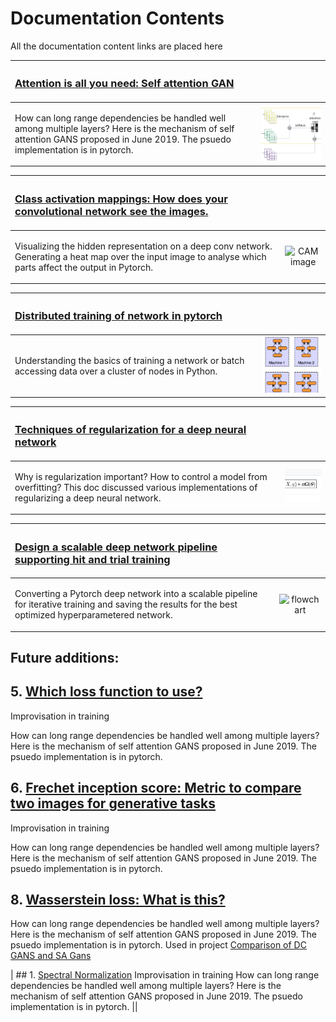 # Documentation Contents
All the documentation content links are placed here

|<h3><a href="https://github.com/MicroprocessorX069/Comparison-of-DC-GANS-and-SA-GANS/blob/master/documentation/sagan.md">Attention is all you need: Self attention GAN</a></h3>   | |
|:-| :---:|
|<p>How can long range dependencies be handled well among multiple layers? Here is the mechanism of self attention GANS proposed in June 2019. The psuedo implementation is in pytorch.</p> | ![SA gan](https://github.com/MicroprocessorX069/Documentation-index/blob/master/image%20res/sagan%20thumbnail.PNG)  | 


|<h3><a href="https://github.com/MicroprocessorX069/Pneumonia-detection-Dense-Conv-Net/blob/master/documentation/cam.md">Class activation mappings: How does your convolutional network see the images.</a></h3>   | |
|:-| :---:|
|<p>Visualizing the hidden representation on a deep conv network. Generating a heat map over the input image to analyse which parts affect the output in Pytorch.</p> |  ![CAM image](https://miro.medium.com/max/516/1*oeKYHc8pNI1DVEqgJ8ERPQ.png)  | 

| <h3><a href="https://github.com/MicroprocessorX069/Generalized-pix2pix-GAN-API/blob/master/documentation/distributed_training.md" target="_blank">Distributed training of network in pytorch</a></h3>  | |
|:-| :---:|
|<p>Understanding the basics of training a network or batch accessing data over a cluster of nodes in Python.</p> |  ![Distributed training](https://github.com/MicroprocessorX069/Comparison-of-DC-GANS-and-SA-GANS/blob/master/documentation/image%20res/parallelism%20sq.PNG)  | 


| <h3><a href="https://github.com/MicroprocessorX069/Pneumonia-detection-Dense-Conv-Net/blob/master/documentation/regularization.md" target="_blank"> Techniques of regularization for a deep neural network</a></h3>  | |
|:-| :---:|
|<p>Why is regularization important? How to control a model from overfitting? This doc discussed various implementations of regularizing a deep neural network.</p> |  ![regularization l2](https://github.com/MicroprocessorX069/Pneumonia-detection-Dense-Conv-Net/blob/master/documentation/image%20res/regularization%20sq.PNG)  | 


| <h3><a href="https://github.com/MicroprocessorX069/Generalized-pix2pix-GAN-API/blob/master/documentation/deep_learning_pipelines.md" target="_blank">Design a scalable deep network pipeline supporting hit and trial training</a></h3> | |
|:-| :---:|
|<p>Converting a Pytorch deep network into a scalable pipeline for iterative training and saving the results for the best optimized hyperparametered network.</p> |  ![flowchart](https://encrypted-tbn0.gstatic.com/images?q=tbn:ANd9GcS7sK1NhsM6sXP08IvsCzfMXUigqDDoso4mkEyAO4UXedz0QYMX&s)  | 


## Future additions:

## 5. [Which loss function to use?]()
Improvisation in training

How can long range dependencies be handled well among multiple layers? Here is the mechanism of self attention GANS proposed in June 2019.
The psuedo implementation is in pytorch.

## 6. [Frechet inception score: Metric to compare two images for generative tasks]()
Improvisation in training

How can long range dependencies be handled well among multiple layers? Here is the mechanism of self attention GANS proposed in June 2019.
The psuedo implementation is in pytorch.

## 8. [Wasserstein loss: What is this?]()

How can long range dependencies be handled well among multiple layers? Here is the mechanism of self attention GANS proposed in June 2019.
The psuedo implementation is in pytorch.
Used in project [Comparison of DC GANS and SA Gans]()

| ## 1. [Spectral Normalization]() 
Improvisation in training
How can long range dependencies be handled well among multiple layers? Here is the mechanism of self attention GANS proposed in June 2019.
The psuedo implementation is in pytorch. ||
